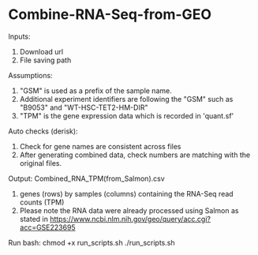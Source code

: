 # Combine-RNA-Seq-from-GEO
Inputs:
1. Download url
2. File saving path 

Assumptions:
1. "GSM" is used as a prefix of the sample name. 
2. Additional experiment identifiers are following the "GSM" such as "B9053" and "WT-HSC-TET2-HM-DIR"
3. "TPM" is the gene expression data which is recorded in 'quant.sf'

Auto checks (derisk):
1. Check for gene names are consistent across files
2. After generating combined data, check numbers are matching with the original files. 


Output:
Combined_RNA_TPM(from_Salmon).csv
1. genes (rows) by samples (columns) containing the RNA-Seq read counts (TPM)
2. Please note the RNA data were already processed using Salmon as stated in https://www.ncbi.nlm.nih.gov/geo/query/acc.cgi?acc=GSE223695


Run bash:
chmod +x run_scripts.sh
./run_scripts.sh
